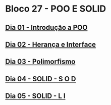 # Bloco 27 - POO E SOLID

## [Dia 01 - Introdução a POO](dia-1-introducao-a-orientacao-a-objetos/README.md)

## [Dia 02 - Herança e Interface](dia-2-heranca-e-interfaces/README.md)

## [Dia 03 - Polimorfismo](dia-3-polimorfismo/README.md)

## [Dia 04 - SOLID - S O D](dia-4-solid-introducao-e-principios-s-o-e-d/README.md)

## [Dia 05 - SOLID - L I](dia-5-solid-principios-l-e-i/README.md)